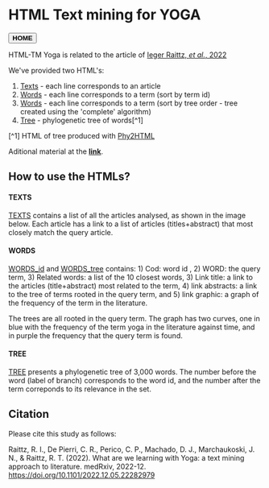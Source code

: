 # HTML Text mining for YOGA
<button onclick="window.location.href='https://aibialab.github.io/';">**HOME**</button>

HTML-TM Yoga is related to the article of [Ieger Raittz, *et al.*, 2022](https://doi.org/10.1101/2022.12.05.22282979) 


We've provided two HTML's:
1. [Texts](https://aibialab.github.io/HTMLTMYoga/TEXTS.html) - each line corresponds to an article
2. [Words](https://aibialab.github.io/HTMLTMYoga/WORDS.html) - each line corresponds to a term (sort by term id)
3. [Words](https://aibialab.github.io/HTMLTMYoga/WORDS2.html) - each line corresponds to a term (sort by tree order - tree created using the 'complete' algorithm)
4. [Tree](https://aibialab.github.io/HTMLTMYoga/WRDtree.html) - phylogenetic tree of words[^1]

[^1] HTML of tree produced with [Phy2HTML](https://github.com/msrosenberg/Phy2HTML)

Aditional material at the [**link**](https://sourceforge.net/projects/yoga-paper-material/).

## How to use the HTMLs?

#### TEXTS
[TEXTS](https://aibialab.github.io/HTMLTMYoga/TEXTS.html) contains a list of all the articles analysed, as shown in the
image below. Each article has a link to a list of articles (titles+abstract) that most closely match
the query article.

#### WORDS
[WORDS_id](https://aibialab.github.io/HTMLTMYoga/WORDS.html) and [WORDS_tree](https://aibialab.github.io/HTMLTMYoga/WORDS2.html) contains: 1) Cod: word id , 2) WORD: the query term,
3) Related words: a list of the 10 closest words, 3) Link title: a link to the articles (title+abstract)
most related to the term, 4) link abstracts: a link to the tree of terms rooted in the query term, and
5) link graphic: a graph of the frequency of the term in the literature.

The trees are all rooted in the query term. The graph has two curves, one in blue with the
frequency of the term yoga in the literature against time, and in purple the frequency that the query
term is found.

#### TREE
[TREE](https://aibialab.github.io/HTMLTMYoga/WRDtree.html) presents a phylogenetic tree of 3,000 words. The number before the word (label of branch) corresponds to the word id, and the number after the term correponds to its relevance in the set.


## Citation

Please cite this study as follows:

Raittz, R. I., De Pierri, C. R., Perico, C. P., Machado, D. J., Marchaukoski, J. N., & Raittz, R. T. (2022). What are we learning with Yoga: a text mining approach to literature. medRxiv, 2022-12. <https://doi.org/10.1101/2022.12.05.22282979>

